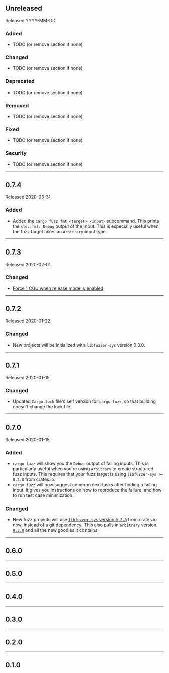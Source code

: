 ## Unreleased

Released YYYY-MM-DD.

### Added

* TODO (or remove section if none)

### Changed

* TODO (or remove section if none)

### Deprecated

* TODO (or remove section if none)

### Removed

* TODO (or remove section if none)

### Fixed

* TODO (or remove section if none)

### Security

* TODO (or remove section if none)

--------------------------------------------------------------------------------

## 0.7.4

Released 2020-03-31.

### Added

* Added the `cargo fuzz fmt <target> <input>` subcommand. This prints the
  `std::fmt::Debug` output of the input. This is especially useful when the fuzz
  target takes an `Arbitrary` input type.

--------------------------------------------------------------------------------

## 0.7.3

Released 2020-02-01.

### Changed

* [Force 1 CGU when release mode is enabled](https://github.com/rust-fuzz/cargo-fuzz/pull/215)

--------------------------------------------------------------------------------

## 0.7.2

Released 2020-01-22.

### Changed

* New projects will be initialized with `libfuzzer-sys` version 0.3.0.

--------------------------------------------------------------------------------

## 0.7.1

Released 2020-01-15.

### Changed

* Updated `Cargo.lock` file's self version for `cargo-fuzz`, so that building
  doesn't change the lock file.

--------------------------------------------------------------------------------

## 0.7.0

Released 2020-01-15.

### Added

* `cargo fuzz` will show you the `Debug` output of failing inputs. This is
  particularly useful when you're using `Arbitrary` to create structured fuzz
  inputs. This requires that your fuzz target is using `libfuzzer-sys >= 0.2.0`
  from crates.io.
* `cargo fuzz` will now suggest common next tasks after finding a failing
  input. It gives you instructions on how to reproduce the failure, and how to
  run test case minimization.

### Changed

* New fuzz projects will use [`libfuzzer-sys` version
  `0.2.0`](https://github.com/rust-fuzz/libfuzzer/blob/master/CHANGELOG.md#020)
  from crates.io now, instead of a git dependency. This also pulls in
  [`arbitrary` version
  `0.3.0`](https://github.com/rust-fuzz/arbitrary/blob/master/CHANGELOG.md#030)
  and all the new goodies it contains.

--------------------------------------------------------------------------------

## 0.6.0

--------------------------------------------------------------------------------

## 0.5.0

--------------------------------------------------------------------------------

## 0.4.0

--------------------------------------------------------------------------------

## 0.3.0

--------------------------------------------------------------------------------

## 0.2.0

--------------------------------------------------------------------------------

## 0.1.0
